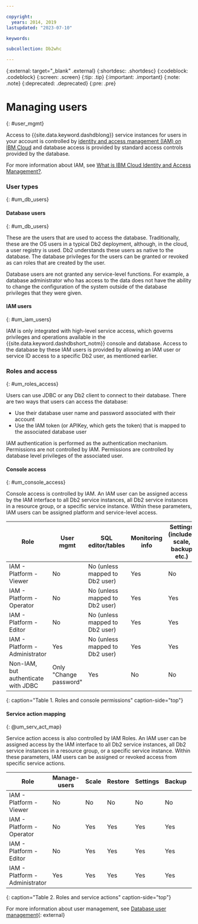 ```yaml
---

copyright:
  years: 2014, 2019
lastupdated: "2023-07-10"

keywords: 

subcollection: Db2whc

---
```


<!-- Attribute definitions --> 
{:external: target="_blank" .external}
{:shortdesc: .shortdesc}
{:codeblock: .codeblock}
{:screen: .screen}
{:tip: .tip}
{:important: .important}
{:note: .note}
{:deprecated: .deprecated}
{:pre: .pre}

# Managing users
{: #user_mgmt}

Access to {{site.data.keyword.dashdblong}} service instances for users in your account is controlled by [identity and access management (IAM) on IBM Cloud](https://cloud.ibm.com/docs/Db2whc?topic=Db2whc-iam) and database access is provided by standard access controls provided by the database. 

For more information about IAM, see [What is IBM Cloud Identity and Access Management?](/docs/account?topic=account-iamoverview).

### User types 
{: #um_db_users}

#### Database users 
{: #um_db_users} 

These are the users that are used to access the database. Traditionally, these are the OS users in a typical Db2 deployment, although, in the cloud, a user registry is used. Db2 understands these users as native to the database. The database privileges for the users can be granted or revoked as can roles that are created by the user. 

Database users are not granted any service-level functions. For example, a database administrator who has access to the data does not have the ability to change the configuration of the system outside of the database privileges that they were given.  

#### IAM users
{: #um_iam_users}

IAM is only integrated with high-level service access, which governs privileges and operations available in the {{site.data.keyword.dashdbshort_notm}} console and database. Access to the database by these IAM users is provided by allowing an IAM user or service ID access to a specific Db2 user, as mentioned earlier. 

### Roles and access 

{: #um_roles_access}

Users can use JDBC or any Db2 client to connect to their database. There are two ways that users can access the database: 
- Use their database user name and password associated with their account 
- Use the IAM token (or APIKey, which gets the token) that is mapped to the associated database user 

IAM authentication is performed as the authentication mechanism. Permissions are not controlled by IAM. Permissions are controlled by database level privileges of the associated user. 

#### Console access
{: #um_console_access}

Console access is controlled by IAM. An IAM user can be assigned access by the IAM interface to all Db2 service instances, all Db2 service instances in a resource group, or a specific service instance. Within these parameters, IAM users can be assigned platform and service-level access.


| Role                               | User mgmt              | SQL editor/tables              | Monitoring info | Settings (includes scale, backup etc.) | Info panels |
|------------------------------------|------------------------|--------------------------------|-----------------|---------------------------------------------|----------------|
| IAM - Platform - Viewer            | No                     | No (unless mapped to Db2 user) | Yes             | No  | Yes |
| IAM - Platform - Operator          | No                     | No (unless mapped to Db2 user) | Yes             | Yes | Yes |
| IAM - Platform - Editor            | No                     | No (unless mapped to Db2 user) | Yes             | Yes | Yes |
| IAM - Platform - Administrator     | Yes                    | No (unless mapped to Db2 user) | Yes             | Yes | Yes |
| Non-IAM, but authenticate with JDBC | Only "Change password" | Yes | No | No | Yes |
{: caption="Table 1. Roles and console permissions" caption-side="top"}

#### Service action mapping
{: @um_serv_act_map}

Service action access is also controlled by IAM Roles. An IAM user can be assigned access by the IAM interface to all Db2 service instances, all Db2 service instances in a resource group, or a specific service instance. Within these parameters, IAM users can be assigned or revoked access from specific service actions.

| Role                           | Manage-users | Scale | Restore | Settings | Backup | Monitor | View settings    |
|--------------------------------|--------------|-------|---------|----------|--------|---------|------------------|
| IAM - Platform - Viewer        | No           |  No   | No      | No       | No     |  Yes    | Yes              |
| IAM - Platform - Operator      | No           |  Yes  | Yes     | Yes      | Yes    |  Yes    | Yes              |
| IAM - Platform - Editor        | No           |  Yes  | Yes     | Yes      | Yes    |  Yes    | Yes              |
| IAM - Platform - Administrator | Yes          |  Yes  | Yes     | Yes      | Yes    |  Yes    | Yes              |
{: caption="Table 2. Roles and service actions" caption-side="top"} 


For more information about user management, see [Database user management]( https://www.ibm.com/docs/en/db2woc?topic=SS6NHC/com.ibm.swg.im.dashdb.security.doc/doc/user_mgmnt.htm){: external}